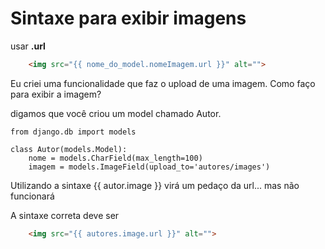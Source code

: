 # Sintaxe para exibir imagens

usar __.url__ 

```html
    <img src="{{ nome_do_model.nomeImagem.url }}" alt="">
```

Eu criei uma funcionalidade que faz o upload de uma imagem.  Como faço para exibir a imagem?

digamos que você criou um model chamado Autor.  

```
from django.db import models

class Autor(models.Model):
    nome = models.CharField(max_length=100)
    imagem = models.ImageField(upload_to='autores/images') 
```

Utilizando a sintaxe {{ autor.image }} virá um pedaço da url... mas não funcionará

A sintaxe correta deve ser 

```html
    <img src="{{ autores.image.url }}" alt="">
```


